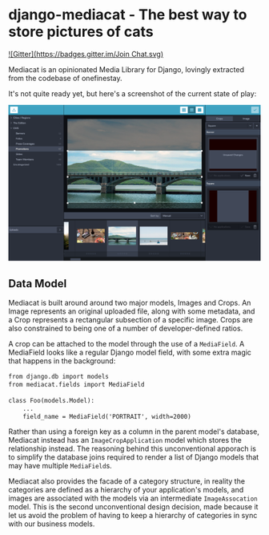 django-mediacat - The best way to store pictures of cats
========================================================
[![Gitter](https://badges.gitter.im/Join Chat.svg)](https://gitter.im/onefinestay/django-mediacat?utm_source=badge&utm_medium=badge&utm_campaign=pr-badge&utm_content=badge)

Mediacat is an opinionated Media Library for Django, lovingly extracted from the codebase of onefinestay.

It's not quite ready yet, but here's a screenshot of the current state of play:

![Mediacat Screenshot](docs/screenshot.png?raw=true)

## Data Model

Mediacat is built around around two major models, Images and Crops. An Image represents an original uploaded file, along with some metadata, and a Crop represents a rectangular subsection of a specific image. Crops are also constrained to being one of a number of developer-defined ratios.

A crop can be attached to the model through the use of a `MediaField`. A MediaField looks like a regular Django model field, with some extra magic that happens in the background:

````
from django.db import models
from mediacat.fields import MediaField

class Foo(models.Model):
    ...
    field_name = MediaField('PORTRAIT', width=2000)
````

Rather than using a foreign key as a column in the parent model's database, Mediacat instead has an `ImageCropApplication` model which stores the relationship instead. The reasoning behind this unconventional apporach is to simplify the database joins required to render a list of Django models that may have multiple `MediaField`s.

Mediacat also provides the facade of a category structure, in reality the categories are defined as a hierarchy of your application's models, and images are associated with the models via an intermediate `ImageAssocation` model. This is the second unconventional design decision, made because it let us avoid the problem of having to keep a hierarchy of categories in sync with our business models.
